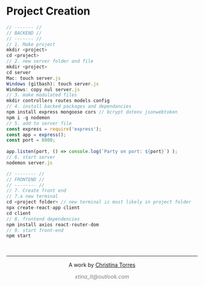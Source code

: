 <h1>Project Creation</h1>

```js
// ------- //
// BACKEND //
// ------- //
// 1. Make project
mkdir <project>
cd <project>
// 2. new server folder and file
mkdir <project>
cd server
Mac: touch server.js
Windows (gitbash): touch server.js
Windows: copy nul server.js
// 3. make modulated files
mkdir controllers routes models config
// 4. install backed packages and dependancies
npm install express mongoose cors // bcrypt dotenv jsonwebtoken
npm i -g nodemon
// 5. add to server file
const express = require('express');
const app = express();
const port = 8000;
    
app.listen(port, () => console.log(`Party on port: ${port}`) );
// 6. start server
nodemon server.js

// -------- //
// FRONTEND //
// -------- //
// 7. Create front end
// 7.a new terminal
cd <project folder> // new terminal is most likely in project folder
npx create-react-app client
cd client
// 8. frontend dependencies
npm install axios react-router-dom
// 9. start front-end
npm start
```

<!-- 👣FOOTER👣 -->
&nbsp;
<hr />
<p align="center">A work by <a href="https://github.com/xtina-lt/">Christina Torres</a></p>
<p align="center"><span style="color: #808080;"><em>xtina_lt@outlook.com</em></span></p>

<!-- Add icon library -->
<link rel="stylesheet" href="https://cdnjs.cloudflare.com/ajax/libs/font-awesome/4.7.0/css/font-awesome.min.css">

<!-- Add font awesome icons -->
<p style="text-align: center;">
    <a href="https://www.linkedin.com/in/xtinacodes/" class="fa fa-linkedin"></a>
    <a href="https://github.com/xtina-lt/" class="fa fa-github"></a>
</p>

&nbsp;